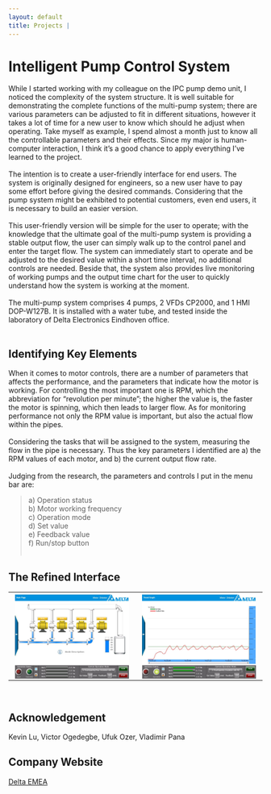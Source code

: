 ```yaml
---
layout: default
title: Projects | 
---
```


# Intelligent Pump Control System

While I started working with my colleague on the IPC pump demo unit, I noticed the complexity of the system structure. It is well suitable for demonstrating the complete functions of the multi-pump system; there are various parameters can be adjusted to fit in different situations, however it takes a lot of time for a new user to know which should he adjust when operating. Take myself as example, I spend almost a month just to know all the controllable parameters and their effects. Since my major is human-computer interaction, I think it’s a good chance to apply everything I’ve learned to the project.  
&nbsp;  
The intention is to create a user-friendly interface for end users. The system is originally designed for engineers, so a new user have to pay some effort before giving the desired commands. Considering that the pump system might be exhibited to potential customers, even end users, it is necessary to build an easier version.  
&nbsp;  
This user-friendly version will be simple for the user to operate; with the knowledge that the ultimate goal of the multi-pump system is providing a stable output flow, the user can simply walk up to the control panel and enter the target flow. The system can immediately start to operate and be adjusted to the desired value within a short time interval, no additional controls are needed. Beside that, the system also provides live monitoring of working pumps and the output time chart for the user to quickly understand how the system is working at the moment.  
&nbsp;  
The multi-pump system comprises 4 pumps, 2 VFDs CP2000, and 1 HMI DOP-W127B. It is installed with a water tube, and tested inside the laboratory of Delta Electronics Eindhoven office.  
&nbsp;  

## Identifying Key Elements

When it comes to motor controls, there are a number of parameters that affects the performance, and the parameters that indicate how the motor is working. For controlling the most important one is RPM, which the abbreviation for “revolution per minute”; the higher the value is, the faster the motor is spinning, which then leads to larger flow. As for monitoring performance not only the RPM value is important, but also the actual flow within the pipes.  
&nbsp;  
Considering the tasks that will be assigned to the system, measuring the flow in the pipe is necessary. Thus the key parameters I identified are a) the RPM values of each motor, and b) the current output flow rate.  
&nbsp;  
Judging from the research, the parameters and controls I put in the menu bar are:  
> a) Operation status  
b) Motor working frequency  
c) Operation mode  
d) Set value  
e) Feedback value  
f) Run/stop button  
&nbsp;  

## The Refined Interface

<div
    class = "projectBox"
    >
    <table>
        <tr>
        <th
            style = "width: 50%;
                    height: 50%">
            <img
                src = "/images/intern/interface.png"
                alt = "The refined user interface(off)."
                style = "max-width: 95%;
                        max-height: 95%;
                        vertical-align: middle;"
                >
        </th>
        <th
            style = "width: 50%;
                    height: 50%">
            <img
                src = "/images/intern/running.png"
                alt = "The refined user interface(on)."
                style = "max-width: 95%;
                        max-height: 95%;
                        vertical-align: middle;"
                >
        </th>
        </tr>
    </table>
</div>  
&nbsp;  
&nbsp;  

## Acknowledgement  

Kevin Lu, Victor Ogedegbe, Ufuk Ozer, Vladimir Pana

## Company Website  

[Delta EMEA](http://www.delta-emea.com)  
